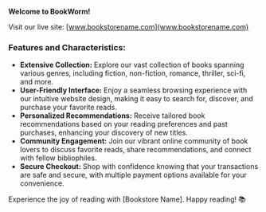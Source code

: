 **Welcome to BookWorm!**

Visit our live site: [www.bookstorename.com](www.bookstorename.com)

### Features and Characteristics:
- **Extensive Collection:** Explore our vast collection of books spanning various genres, including fiction, non-fiction, romance, thriller, sci-fi, and more.
- **User-Friendly Interface:** Enjoy a seamless browsing experience with our intuitive website design, making it easy to search for, discover, and purchase your favorite reads.
- **Personalized Recommendations:** Receive tailored book recommendations based on your reading preferences and past purchases, enhancing your discovery of new titles.
- **Community Engagement:** Join our vibrant online community of book lovers to discuss favorite reads, share recommendations, and connect with fellow bibliophiles.
- **Secure Checkout:** Shop with confidence knowing that your transactions are safe and secure, with multiple payment options available for your convenience.

Experience the joy of reading with [Bookstore Name]. Happy reading! 📚